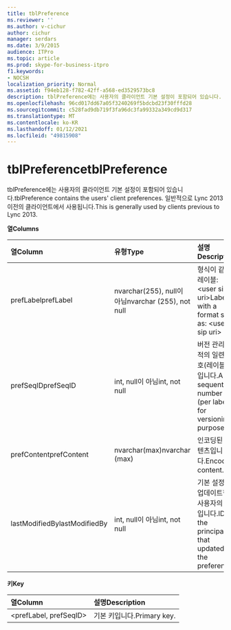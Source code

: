 ```yaml
---
title: tblPreference
ms.reviewer: ''
ms.author: v-cichur
author: cichur
manager: serdars
ms.date: 3/9/2015
audience: ITPro
ms.topic: article
ms.prod: skype-for-business-itpro
f1.keywords:
- NOCSH
localization_priority: Normal
ms.assetid: f94eb128-f782-42ff-a568-ed3529573bc8
description: tblPreference에는 사용자의 클라이언트 기본 설정이 포함되어 있습니다. 일반적으로 Lync 2013 이전의 클라이언트에서 사용됩니다.
ms.openlocfilehash: 96cd017dd67a05f3240269f5bdcbd23f30fffd28
ms.sourcegitcommit: c528fad9db719f3fa96dc3fa99332a349cd9d317
ms.translationtype: MT
ms.contentlocale: ko-KR
ms.lasthandoff: 01/12/2021
ms.locfileid: "49815908"
---
```

# <a name="tblpreference"></a><span data-ttu-id="1d58e-104">tblPreference</span><span class="sxs-lookup"><span data-stu-id="1d58e-104">tblPreference</span></span>

<span data-ttu-id="1d58e-105">tblPreference에는 사용자의 클라이언트 기본 설정이 포함되어 있습니다.</span><span class="sxs-lookup"><span data-stu-id="1d58e-105">tblPreference contains the users' client preferences.</span></span> <span data-ttu-id="1d58e-106">일반적으로 Lync 2013 이전의 클라이언트에서 사용됩니다.</span><span class="sxs-lookup"><span data-stu-id="1d58e-106">This is generally used by clients previous to Lync 2013.</span></span>

<span data-ttu-id="1d58e-107">**열**</span><span class="sxs-lookup"><span data-stu-id="1d58e-107">**Columns**</span></span>


| <span data-ttu-id="1d58e-108">**열**</span><span class="sxs-lookup"><span data-stu-id="1d58e-108">**Column**</span></span>            | <span data-ttu-id="1d58e-109">**유형**</span><span class="sxs-lookup"><span data-stu-id="1d58e-109">**Type**</span></span>                        | <span data-ttu-id="1d58e-110">**설명**</span><span class="sxs-lookup"><span data-stu-id="1d58e-110">**Description**</span></span>                                                 |
|:----------------------|:--------------------------------|:----------------------------------------------------------------|
| <span data-ttu-id="1d58e-111">prefLabel</span><span class="sxs-lookup"><span data-stu-id="1d58e-111">prefLabel</span></span>  <br/>      | <span data-ttu-id="1d58e-112">nvarchar(255), null이 아님</span><span class="sxs-lookup"><span data-stu-id="1d58e-112">nvarchar (255), not null</span></span>  <br/> | <span data-ttu-id="1d58e-113">형식이 같은 레이블: \<user sip uri\></span><span class="sxs-lookup"><span data-stu-id="1d58e-113">Label with a format such as: \<user sip uri\></span></span>                   |
| <span data-ttu-id="1d58e-114">prefSeqID</span><span class="sxs-lookup"><span data-stu-id="1d58e-114">prefSeqID</span></span>  <br/>      | <span data-ttu-id="1d58e-115">int, null이 아님</span><span class="sxs-lookup"><span data-stu-id="1d58e-115">int, not null</span></span>  <br/>            | <span data-ttu-id="1d58e-116">버전 관리 목적의 일련 번호(레이블당)입니다.</span><span class="sxs-lookup"><span data-stu-id="1d58e-116">A sequential number (per label) for versioning purposes.</span></span>  <br/> |
| <span data-ttu-id="1d58e-117">prefContent</span><span class="sxs-lookup"><span data-stu-id="1d58e-117">prefContent</span></span>  <br/>    | <span data-ttu-id="1d58e-118">nvarchar(max)</span><span class="sxs-lookup"><span data-stu-id="1d58e-118">nvarchar (max)</span></span>  <br/>           | <span data-ttu-id="1d58e-119">인코딩된 콘텐츠입니다.</span><span class="sxs-lookup"><span data-stu-id="1d58e-119">Encoded content.</span></span>  <br/>                                         |
| <span data-ttu-id="1d58e-120">lastModifiedBy</span><span class="sxs-lookup"><span data-stu-id="1d58e-120">lastModifiedBy</span></span>  <br/> | <span data-ttu-id="1d58e-121">int, null이 아님</span><span class="sxs-lookup"><span data-stu-id="1d58e-121">int, not null</span></span>  <br/>            | <span data-ttu-id="1d58e-122">기본 설정을 업데이트한 사용자의 ID입니다.</span><span class="sxs-lookup"><span data-stu-id="1d58e-122">ID of the principal that updated the preference.</span></span>  <br/>         |

<span data-ttu-id="1d58e-123">**키**</span><span class="sxs-lookup"><span data-stu-id="1d58e-123">**Key**</span></span>

|<span data-ttu-id="1d58e-124">**열**</span><span class="sxs-lookup"><span data-stu-id="1d58e-124">**Column**</span></span>|<span data-ttu-id="1d58e-125">**설명**</span><span class="sxs-lookup"><span data-stu-id="1d58e-125">**Description**</span></span>|
|:-----|:-----|
|\<prefLabel, prefSeqID\>  <br/> |<span data-ttu-id="1d58e-126">기본 키입니다.</span><span class="sxs-lookup"><span data-stu-id="1d58e-126">Primary key.</span></span>  <br/> |


